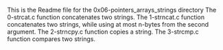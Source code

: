 This is the Readme file for the 0x06-pointers_arrays_strings directory
The 0-strcat.c function concatenates two strings.
The 1-strncat.c function concatenates two strings, while using at most n-bytes from the second argument.
The 2-strncpy.c function copies a string.
The 3-strcmp.c function compares two strings.

